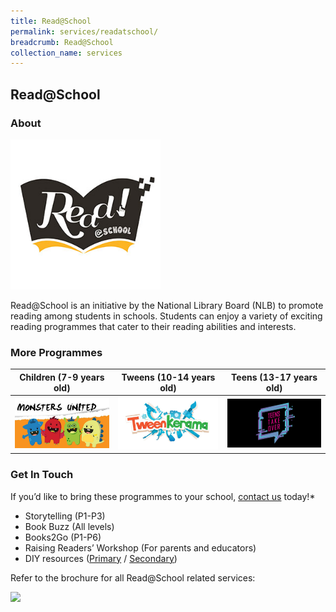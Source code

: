 ```yaml
---
title: Read@School
permalink: services/readatschool/
breadcrumb: Read@School
collection_name: services
---
```

## **Read@School**

### **About**

<img src="/images/readatschool/ReadatSchool-Logo.jpg" alt="Read at School" style="width: 15rem;">

Read@School is an initiative by the National Library Board (NLB) to promote reading among students in schools. Students can enjoy a variety of exciting reading programmes that cater to their reading abilities and interests.

### **More Programmes**

| **Children (7-9 years old)**  | **Tweens (10-14 years old)** | **Teens (13-17 years old)** |
| ----------------------------- | --------------------------- | -------------------------- |
| <a href="/services/programmes/monstersunited"><img src="/images/readatschool/MonstersUnited-Logo-Thumb.jpg" alt="Monsters United" style="width: 10rem;"></a> | <a href="/services/programmes/tweenkerama"><img src="/images/readatschool/Tweenkerama-Logo-Thumb.jpg" alt="Tweenkerama" style="width: 10rem;"></a> | <a href="/services/programmes/teenstakeover"><img src="/images/readatschool/TeensTakeOver-Logo-Thumb.jpg" alt="Teens Take Over" style="width: 10rem;"></a> |

### **Get In Touch**

If  you’d like to bring these programmes to your school, [contact us](https://www.nlb.gov.sg/ContactUs.aspx) today!*

* Storytelling (P1-P3)
* Book Buzz (All levels)
* Books2Go (P1-P6)
* Raising Readers’ Workshop (For parents and educators)
* DIY resources ([Primary](/diy-resources/primary/primary-main) / [Secondary](/diy-resources/secondary/secondary-main))

Refer to the brochure for all Read@School related services:

<img src="/images/InfoSessionE-BrochureEdited.jpg">